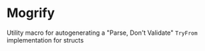 # Mogrify

Utility macro for autogenerating a \"Parse, Don't Validate\" `TryFrom` implementation for structs

